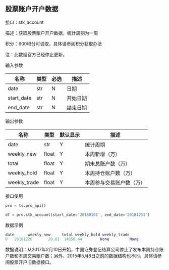 ## 股票账户开户数据

接口：stk_account

描述：获取股票账户开户数据，统计周期为一周

积分：600积分可调取，具体请参阅积分获取办法 

注：此数据官方已经停止更新。

输入参数

| 名称 | 类型 | 必选 | 描述 |
| --- | --- | --- | --- |
| date | str | N | 日期 |
| start_date | str | N | 开始日期 |
| end_date | str | N | 结束日期 |

输出参数

| 名称 | 类型 | 默认显示 | 描述 |
| --- | --- | --- | --- |
| date | str | Y | 统计周期 |
| weekly_new | float | Y | 本周新增（万） |
| total | float | Y | 期末总账户数（万） |
| weekly_hold | float | Y | 本周持仓账户数（万） |
| weekly_trade | float | Y | 本周参与交易账户数（万） |

接口使用

```python
pro = ts.pro_api()

df = pro.stk_account(start_date='20180101', end_date='20181231')
```

数据示例

```python
date      weekly_new     total weekly_hold weekly_trade
0   20181228       20.81  14650.44        None         None
```

数据说明：从2017年2月10日开始，中国证券登记结算公司停止了发布本周持仓账户数和本周交易账户数；另外，2015年5月8日之前的数据结构也不同，具体请参阅股票开户旧数据接口。